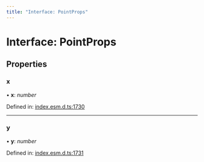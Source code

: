 ```yaml
---
title: "Interface: PointProps"
---
```


# Interface: PointProps

## Properties

### x

• **x**: *number*

Defined in: [index.esm.d.ts:1730](https://github.com/chartjs/Chart.js/blob/b319f2cf/types/index.esm.d.ts#L1730)

___

### y

• **y**: *number*

Defined in: [index.esm.d.ts:1731](https://github.com/chartjs/Chart.js/blob/b319f2cf/types/index.esm.d.ts#L1731)
